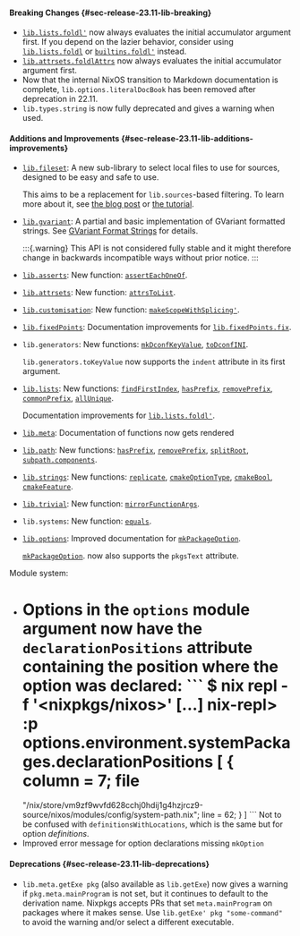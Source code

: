 #### Breaking Changes {#sec-release-23.11-lib-breaking}

- [`lib.lists.foldl'`](https://nixos.org/manual/nixpkgs/unstable#function-library-lib.lists.foldl-prime)
  now always evaluates the initial accumulator argument first. If you depend on
  the lazier behavior, consider using
  [`lib.lists.foldl`](https://nixos.org/manual/nixpkgs/unstable#function-library-lib.lists.foldl)
  or
  [`builtins.foldl'`](https://nixos.org/manual/nix/stable/language/builtins.html#builtins-foldl')
  instead.
- [`lib.attrsets.foldlAttrs`](https://nixos.org/manual/nixpkgs/unstable#function-library-lib.attrsets.foldlAttrs)
  now always evaluates the initial accumulator argument first.
- Now that the internal NixOS transition to Markdown documentation is complete,
  `lib.options.literalDocBook` has been removed after deprecation in 22.11.
- `lib.types.string` is now fully deprecated and gives a warning when used.

#### Additions and Improvements {#sec-release-23.11-lib-additions-improvements}

- [`lib.fileset`](https://nixos.org/manual/nixpkgs/unstable#sec-functions-library-fileset):
  A new sub-library to select local files to use for sources, designed to be
  easy and safe to use.

  This aims to be a replacement for `lib.sources`-based filtering. To learn
  more about it, see [the blog
  post](https://www.tweag.io/blog/2023-11-28-file-sets/) or [the
  tutorial](https://nix.dev/tutorials/file-sets).

- [`lib.gvariant`](https://nixos.org/manual/nixpkgs/unstable#sec-functions-library-gvariant):
  A partial and basic implementation of GVariant formatted strings. See
  [GVariant Format
  Strings](https://docs.gtk.org/glib/gvariant-format-strings.html) for details.

  :::{.warning} This API is not considered fully stable and it might therefore
  change in backwards incompatible ways without prior notice. :::

- [`lib.asserts`](https://nixos.org/manual/nixpkgs/unstable#sec-functions-library-asserts):
  New function:
  [`assertEachOneOf`](https://nixos.org/manual/nixpkgs/unstable#function-library-lib.asserts.assertEachOneOf).
- [`lib.attrsets`](https://nixos.org/manual/nixpkgs/unstable#sec-functions-library-attrsets):
  New function:
  [`attrsToList`](https://nixos.org/manual/nixpkgs/unstable#function-library-lib.attrsets.attrsToList).
- [`lib.customisation`](https://nixos.org/manual/nixpkgs/unstable#sec-functions-library-customisation):
  New function:
  [`makeScopeWithSplicing'`](https://nixos.org/manual/nixpkgs/unstable#function-library-lib.customisation.makeScopeWithSplicing-prime).
- [`lib.fixedPoints`](https://nixos.org/manual/nixpkgs/unstable#sec-functions-library-fixedPoints):
  Documentation improvements for
  [`lib.fixedPoints.fix`](https://nixos.org/manual/nixpkgs/unstable#function-library-lib.fixedPoints.fix).
- `lib.generators`: New functions:
  [`mkDconfKeyValue`](https://nixos.org/manual/nixpkgs/unstable#function-library-lib.generators.mkDconfKeyValue),
  [`toDconfINI`](https://nixos.org/manual/nixpkgs/unstable#function-library-lib.generators.toDconfINI).

  `lib.generators.toKeyValue` now supports the `indent` attribute in its first
  argument.
- [`lib.lists`](https://nixos.org/manual/nixpkgs/unstable#sec-functions-library-lists):
  New functions:
  [`findFirstIndex`](https://nixos.org/manual/nixpkgs/unstable#function-library-lib.lists.findFirstIndex),
  [`hasPrefix`](https://nixos.org/manual/nixpkgs/unstable#function-library-lib.lists.hasPrefix),
  [`removePrefix`](https://nixos.org/manual/nixpkgs/unstable#function-library-lib.lists.removePrefix),
  [`commonPrefix`](https://nixos.org/manual/nixpkgs/unstable#function-library-lib.lists.commonPrefix),
  [`allUnique`](https://nixos.org/manual/nixpkgs/unstable#function-library-lib.lists.allUnique).

  Documentation improvements for
  [`lib.lists.foldl'`](https://nixos.org/manual/nixpkgs/unstable#function-library-lib.lists.foldl-prime).
- [`lib.meta`](https://nixos.org/manual/nixpkgs/unstable#sec-functions-library-meta):
  Documentation of functions now gets rendered
- [`lib.path`](https://nixos.org/manual/nixpkgs/unstable#sec-functions-library-path):
  New functions:
  [`hasPrefix`](https://nixos.org/manual/nixpkgs/unstable#function-library-lib.path.hasPrefix),
  [`removePrefix`](https://nixos.org/manual/nixpkgs/unstable#function-library-lib.path.removePrefix),
  [`splitRoot`](https://nixos.org/manual/nixpkgs/unstable#function-library-lib.path.splitRoot),
  [`subpath.components`](https://nixos.org/manual/nixpkgs/unstable#function-library-lib.path.subpath.components).
- [`lib.strings`](https://nixos.org/manual/nixpkgs/unstable#sec-functions-library-strings):
  New functions:
  [`replicate`](https://nixos.org/manual/nixpkgs/unstable#function-library-lib.strings.replicate),
  [`cmakeOptionType`](https://nixos.org/manual/nixpkgs/unstable#function-library-lib.strings.cmakeOptionType),
  [`cmakeBool`](https://nixos.org/manual/nixpkgs/unstable#function-library-lib.strings.cmakeBool),
  [`cmakeFeature`](https://nixos.org/manual/nixpkgs/unstable#function-library-lib.strings.cmakeFeature).
- [`lib.trivial`](https://nixos.org/manual/nixpkgs/unstable#sec-functions-library-trivial):
  New function:
  [`mirrorFunctionArgs`](https://nixos.org/manual/nixpkgs/unstable#function-library-lib.trivial.mirrorFunctionArgs).
- `lib.systems`: New function:
  [`equals`](https://nixos.org/manual/nixpkgs/unstable#function-library-lib.systems.equals).
- [`lib.options`](https://nixos.org/manual/nixpkgs/unstable#sec-functions-library-options):
  Improved documentation for
  [`mkPackageOption`](https://nixos.org/manual/nixpkgs/unstable#function-library-lib.options.mkPackageOption).

  [`mkPackageOption`](https://nixos.org/manual/nixpkgs/unstable#function-library-lib.options.mkPackageOption).
  now also supports the `pkgsText` attribute.

Module system:
- Options in the `options` module argument now have the `declarationPositions`
  attribute containing the position where the option was declared: ``` $ nix
  repl -f '<nixpkgs/nixos>' [...] nix-repl> :p
  options.environment.systemPackages.declarationPositions [ { column = 7; file
  =
  "/nix/store/vm9zf9wvfd628cchj0hdij1g4hzjrcz9-source/nixos/modules/config/system-path.nix";
  line = 62; } ] ``` Not to be confused with `definitionsWithLocations`, which
  is the same but for option _definitions_.
- Improved error message for option declarations missing `mkOption`

#### Deprecations {#sec-release-23.11-lib-deprecations}

- `lib.meta.getExe pkg` (also available as `lib.getExe`) now gives a warning if
  `pkg.meta.mainProgram` is not set, but it continues to default to the
  derivation name. Nixpkgs accepts PRs that set `meta.mainProgram` on packages
  where it makes sense. Use `lib.getExe' pkg "some-command"` to avoid the
  warning and/or select a different executable.

